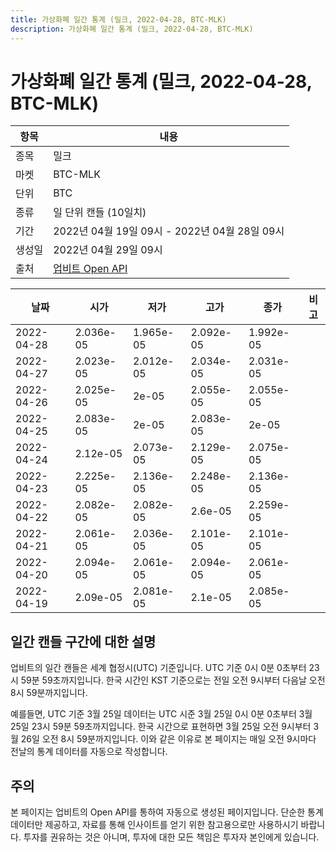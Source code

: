 ```yaml
---
title: 가상화폐 일간 통계 (밀크, 2022-04-28, BTC-MLK)
description: 가상화폐 일간 통계 (밀크, 2022-04-28, BTC-MLK)
---
```



가상화폐 일간 통계 (밀크, 2022-04-28, BTC-MLK)
===

|항목|내용|
|--|--|
|종목|밀크|
|마켓|BTC-MLK|
|단위|BTC|
|종류|일 단위 캔들 (10일치)|
|기간|2022년 04월 19일 09시 - 2022년 04월 28일 09시|
|생성일|2022년 04월 29일 09시|
|출처|[업비트 Open API](https://docs.upbit.com)|


|날짜|시가|저가|고가|종가|비고|
|--|--|--|--|--|--|
|2022-04-28|2.036e-05|1.965e-05|2.092e-05|1.992e-05|    |
|2022-04-27|2.023e-05|2.012e-05|2.034e-05|2.031e-05|    |
|2022-04-26|2.025e-05|2e-05|2.055e-05|2.055e-05|    |
|2022-04-25|2.083e-05|2e-05|2.083e-05|2e-05|    |
|2022-04-24|2.12e-05|2.073e-05|2.129e-05|2.075e-05|    |
|2022-04-23|2.225e-05|2.136e-05|2.248e-05|2.136e-05|    |
|2022-04-22|2.082e-05|2.082e-05|2.6e-05|2.259e-05|    |
|2022-04-21|2.061e-05|2.036e-05|2.101e-05|2.101e-05|    |
|2022-04-20|2.094e-05|2.061e-05|2.094e-05|2.061e-05|    |
|2022-04-19|2.09e-05|2.081e-05|2.1e-05|2.085e-05|    |


일간 캔들 구간에 대한 설명
---


업비트의 일간 캔들은 세계 협정시(UTC) 기준입니다. 
UTC 기준 0시 0분 0초부터 23시 59분 59초까지입니다. 
한국 시간인 KST 기준으로는 전일 오전 9시부터 다음날 오전 8시 59분까지입니다. 


예를들면, UTC 기준 3월 25일 데이터는 UTC 시준 3월 25일 0시 0분 0초부터 3월 25일 23시 59분 59초까지입니다. 
한국 시간으로 표현하면 3월 25일 오전 9시부터 3월 26일 오전 8시 59분까지입니다. 
이와 같은 이유로 본 페이지는 매일 오전 9시마다 전날의 통계 데이터를 자동으로 작성합니다. 


주의
---


본 페이지는 업비트의 Open API를 통하여 자동으로 생성된 페이지입니다. 
단순한 통계 데이터만 제공하고, 자료를 통해 인사이트를 얻기 위한 참고용으로만 사용하시기 바랍니다. 
투자를 권유하는 것은 아니며, 투자에 대한 모든 책임은 투자자 본인에게 있습니다. 
